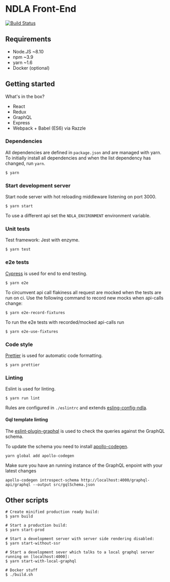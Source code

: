 # NDLA Front-End

[![Build Status](https://travis-ci.org/NDLANO/ndla-frontend.svg?branch=master)](https://travis-ci.org/NDLANO/ndla-frontend)

## Requirements

* Node.JS ~8.10
* npm ~3.9
* yarn ~1.6
* Docker (optional)

## Getting started

What's in the box?

* React
* Redux
* GraphQL
* Express
* Webpack + Babel (ES6) via Razzle

### Dependencies

All dependencies are defined in `package.json` and are managed with yarn. To
initially install all dependencies and when the list dependency has changed,
run `yarn`.

```
$ yarn
```

### Start development server

Start node server with hot reloading middleware listening on port 3000.

```
$ yarn start
```

To use a different api set the `NDLA_ENVIRONMENT` environment variable.

### Unit tests

Test framework: Jest with enzyme.

```
$ yarn test
```

### e2e tests

[Cypress](https://www.cypress.io/) is used for end to end testing.

```
$ yarn e2e
```

To circumvent api call flakiness all request are mocked when the tests are run on ci. Use the following command to record new mocks when api-calls change:

```
$ yarn e2e-record-fixtures
```

To run the e2e tests with recorded/mocked api-calls run

```
$ yarn e2e-use-fixtures
```

### Code style

[Prettier](https://prettier.io/) is used for automatic code formatting.

```
$ yarn prettier
```

### Linting

Eslint is used for linting.

```
$ yarn run lint
```

Rules are configured in `./eslintrc` and extends [esling-config-ndla](https://github.com/NDLANO/frontend-packages/tree/master/packages/eslint-config-ndla).

#### Gql template linting

The [eslint-plugin-graphql](https://github.com/apollographql/eslint-plugin-graphql) is used to check the queries against the GraphQL schema.

To update the schema you need to install [apollo-codegen](https://github.com/apollographql/apollo-codegen).

```
yarn global add apollo-codegen
```

Make sure you have an running instance of the GraphQL enpoint with your latest changes

```
apollo-codegen introspect-schema http://localhost:4000/graphql-api/graphql --output src/gqlSchema.json
```

## Other scripts

```
# Create minified production ready build:
$ yarn build
```

```
# Start a production build:
$ yarn start-prod
```

```
# Start a development server with server side rendering disabled:
$ yarn start-without-ssr
```

```
# Start a development sever which talks to a local graphql server running on [localhost:4000]:
$ yarn start-with-local-graphql
```

```
# Docker stuff
$ ./build.sh
```
